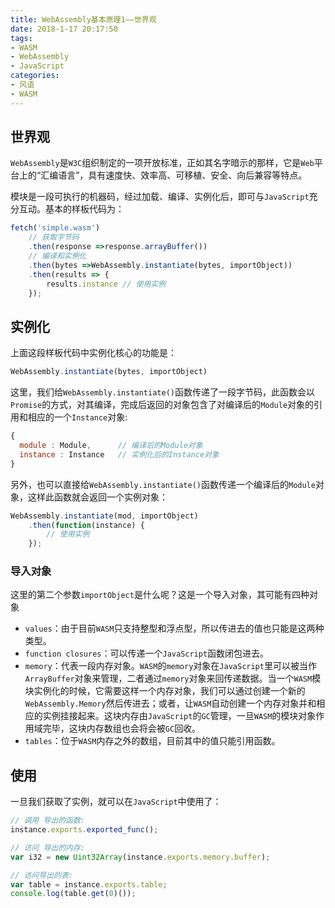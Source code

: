 ```yaml
---
title: WebAssembly基本原理1——世界观 
date: 2018-1-17 20:17:50
tags:
- WASM
- WebAssembly
- JavaScript 
categories:
- 风语
- WASM
---
```


## 世界观

`WebAssembly`是`W3C`组织制定的一项开放标准，正如其名字暗示的那样，它是`Web`平台上的“汇编语言”，具有速度快、效率高、可移植、安全、向后兼容等特点。

模块是一段可执行的机器码，经过加载、编译、实例化后，即可与`JavaScript`充分互动。基本的样板代码为：

```JavaScript
fetch('simple.wasm')
    // 获取字节码
    .then(response =>response.arrayBuffer())
    // 编译和实例化
    .then(bytes =>WebAssembly.instantiate(bytes, importObject))
    .then(results => {
        results.instance // 使用实例
    });
```
<!--more-->

## 实例化

上面这段样板代码中实例化核心的功能是：

```JavaScript
WebAssembly.instantiate(bytes, importObject)
```

这里，我们给`WebAssembly.instantiate()`函数传递了一段字节码，此函数会以`Promise`的方式，对其编译，完成后返回的对象包含了对编译后的`Module`对象的引用和相应的一个`Instance`对象:

```JavaScript
{
  module : Module,      // 编译后的Module对象
  instance : Instance   // 实例化后的Instance对象
}
```

另外，也可以直接给`WebAssembly.instantiate()`函数传递一个编译后的`Module`对象，这样此函数就会返回一个实例对象：
```JavaScript
WebAssembly.instantiate(mod, importObject)
    .then(function(instance) {
        // 使用实例
    });
```

### 导入对象

这里的第二个参数`importObject`是什么呢？这是一个导入对象，其可能有四种对象

* `values`：由于目前`WASM`只支持整型和浮点型，所以传进去的值也只能是这两种类型。
* `function closures`：可以传递一个`JavaScript`函数闭包进去。
* `memory`：代表一段内存对象。`WASM`的`memory`对象在`JavaScript`里可以被当作`ArrayBuffer`对象来管理，二者通过`memory`对象来回传递数据。当一个`WASM`模块实例化的时候，它需要这样一个内存对象，我们可以通过创建一个新的`WebAssembly.Memory`然后传进去；或者，让`WASM`自动创建一个内存对象并和相应的实例挂接起来。这块内存由`JavaScript`的`GC`管理，一旦`WASM`的模块对象作用域完毕，这块内存数组也会将会被`GC`回收。
* `tables`：位于`WASM`内存之外的数组，目前其中的值只能引用函数。

## 使用


一旦我们获取了实例，就可以在`JavaScript`中使用了：
```JavaScript
// 调用 导出的函数:
instance.exports.exported_func();

// 访问 导出的内存:
var i32 = new Uint32Array(instance.exports.memory.buffer);

// 访问导出的表:
var table = instance.exports.table;
console.log(table.get(0)());
```